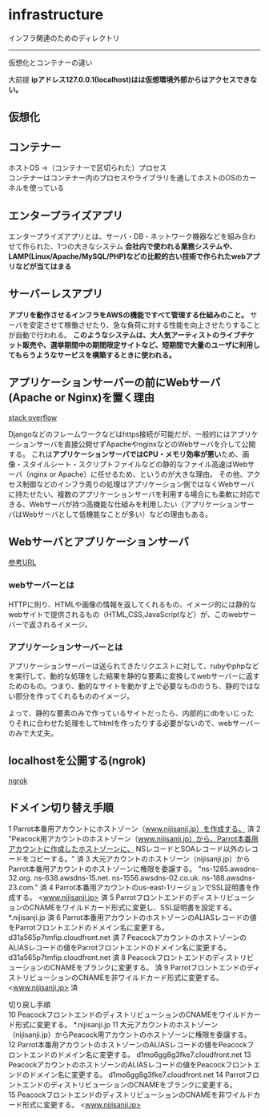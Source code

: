 # infrastructure

インフラ関連のためのディレクトリ

---

仮想化とコンテナーの違い

大前提
**ipアドレス127.0.0.1(localhost)はは仮想環境外部からはアクセスできない。**

## 仮想化

## コンテナー

ホストOS →（コンテナーで区切られた）プロセス  
コンテナーはコンテナー内のプロセスやライブラリを通してホストのOSのカーネルを使っている

## エンタープライズアプリ

エンタープライズアプリとは、サーバ・DB・ネットワーク機器などを組み合わせて作られた、1つの大きなシステム
**会社内で使われる業務システムや、LAMP(Linux/Apache/MySQL/PHP)などの比較的古い技術で作られたwebアプリなどが当てはまる**

## サーバーレスアプリ

**アプリを動作させるインフラをAWSの機能ですべて管理する仕組みのこと。**
サーバを安定させて稼働させたり、急な負荷に対する性能を向上させたりすることが自動で行われる。
**このようなシステムは、大人気アーティストのライブチケット販売や、選挙期間中の期間限定サイトなど、短期間で大量のユーザに利用してもらうようなサービスを構築するときに使われる。**

## アプリケーションサーバーの前にWebサーバ(Apache or Nginx)を置く理由

[stack overflow](https://ja.stackoverflow.com/questions/19405/django-%E3%81%AE%E4%B8%8B%E3%81%AB-apache-%E3%82%84-nginx-%E3%81%8C%E5%BF%85%E8%A6%81%E3%81%AA%E3%81%AE%E3%81%AF%E3%81%AA%E3%81%9C%E3%81%A7%E3%81%99%E3%81%8B)

Djangoなどのフレームワークなどはhttps接続が可能だが、一般的にはアプリケーションサーバを直接公開せずApacheやnginxなどのWebサーバを介して公開する。
これは**アプリケーションサーバではCPU・メモリ効率が悪い**ため、画像・スタイルシート・スクリプトファイルなどの静的なファイル高速はWebサーバ（nginx or Apache）に任せるため、というのが大きな理由。
その他、アクセス制御などのインフラ周りの処理はアプリケーション側ではなくWebサーバに持たせたい、複数のアプリケーションサーバを利用する場合にも柔軟に対応できる、Webサーバが持つ高機能な仕組みを利用したい（アプリケーションサーバはWebサーバとして低機能なことが多い）などの理由もある。

## Webサーバとアプリケーションサーバ

[参考URL](https://qiita.com/takahiro1127/items/fcb81753eaf381b4b33c)

### webサーバーとは

HTTPに則り、HTMLや画像の情報を返してくれるもの、イメージ的には静的なwebサイトで提供されるもの（HTML,CSS,JavaScriptなど）が、このwebサーバーで返されるイメージ。

### アプリケーションサーバーとは

アプリケーションサーバーは送られてきたリクエストに対して、rubyやphpなどを実行して、動的な処理をした結果を静的な要素に変換してwebサーバーに返すためのもの。つまり、動的なサイトを動かす上で必要なもののうち、静的ではない部分を作ってくれるもののイメージ。

よって、静的な要素のみで作っているサイトだったら、内部的にdbをいじったりそれに合わせた処理をしてhtmlを作ったりする必要がないので、webサーバーのみで大丈夫。

## localhostを公開する(ngrok)

[ngrok](https://hirooooo-lab.com/development/https-for-localhost/)

## ドメイン切り替え手順

1 Parrot本番用アカウントにホストゾーン（www.nijisanji.jp）を作成する。  済
2 "Peacock用アカウントのホストゾーン（www.nijisanji.jp）から、Parrot本番用アカウントに作成したホストゾーンに、
NSレコードとSOAレコード以外のレコードをコピーする。"  済
3 大元アカウントのホストゾーン（nijisanji.jp）からParrot本番用アカウントのホストゾーンに権限を委譲する。 "ns-1285.awsdns-32.org.
ns-638.awsdns-15.net.
ns-1556.awsdns-02.co.uk.
ns-188.awsdns-23.com." 済
4 Parrot本番用アカウントのus-east-1リージョンでSSL証明書を作成する。 <www.nijisanji.jp> 済
5 ParrotフロントエンドのディストリビューションのCNAMEをワイルドカード形式に変更し、SSL証明書を設定する。 *.nijisanji.jp 済
6 Parrot本番用アカウントのホストゾーンのALIASレコードの値をParrotフロントエンドのドメイン名に変更する。 d31a565p7tmfip.cloudfront.net 済
7 PeacockアカウントのホストゾーンのALIASレコードの値をParrotフロントエンドのドメイン名に変更する。 d31a565p7tmfip.cloudfront.net 済
8 PeacockフロントエンドのディストリビューションのCNAMEをブランクに変更する。  済
9 ParrotフロントエンドのディストリビューションのCNAMEを非ワイルドカード形式に変更する。 <www.nijisanji.jp> 済
   
 切り戻し手順  
10 PeacockフロントエンドのディストリビューションのCNAMEをワイルドカード形式に変更する。 *.nijisanji.jp 
11 大元アカウントのホストゾーン（nijisanji.jp）からPeacock用アカウントのホストゾーンに権限を委譲する。  
12 Parrot本番用アカウントのホストゾーンのALIASレコードの値をPeacockフロントエンドのドメイン名に変更する。 d1mo6gg8g3fke7.cloudfront.net 
13 PeacockアカウントのホストゾーンのALIASレコードの値をPeacockフロントエンドのドメイン名に変更する。 d1mo6gg8g3fke7.cloudfront.net 
14 ParrotフロントエンドのディストリビューションのCNAMEをブランクに変更する。  
15 PeacockフロントエンドのディストリビューションのCNAMEを非ワイルドカード形式に変更する。 <www.nijisanji.jp> 
